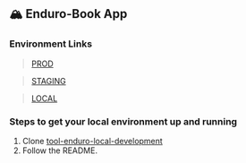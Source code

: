 ## 🏔️ Enduro-Book App

### Environment Links

> [PROD](https://enduro-book.com/app-enduro)

> [STAGING](https://enduro-book.duckdns.org/app-enduro)

> [LOCAL](http://localhost:3000/app-enduro)

### Steps to get your local environment up and running

1. Clone [tool-enduro-local-development](https://github.com/enduro-book/tool-enduro-local-development)
2. Follow the README.
